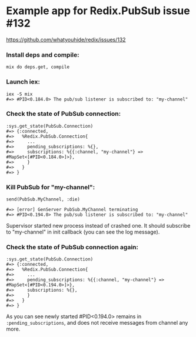 # Example app for Redix.PubSub issue #132

https://github.com/whatyouhide/redix/issues/132

### Install deps and compile:

```
mix do deps.get, compile
```

### Launch iex:

```
iex -S mix
#=> #PID<0.184.0> The pub/sub listener is subscribed to: "my-channel"
```

### Check the state of PubSub connection:

```
:sys.get_state(PubSub.Connection)
#=> {:connected,
#=>   %Redix.PubSub.Connection{
#=>     ...
#=>     pending_subscriptions: %{},
#=>     subscriptions: %{{:channel, "my-channel"} => #MapSet<[#PID<0.184.0>]>},
#=>     }
#=>   }
#=> }
```

### Kill PubSub for "my-channel":

```
send(PubSub.MyChannel, :die)

#=> [error] GenServer PubSub.MyChannel terminating
#=> #PID<0.194.0> The pub/sub listener is subscribed to: "my-channel"
```

Supervisor started new process instead of crashed one. It should subscribe to "my-channel" in init callback (you can see the log message).

### Check the state of PubSub connection again:

```
:sys.get_state(PubSub.Connection)
#=> {:connected,
#=>   %Redix.PubSub.Connection{
#=>     ...
#=>     pending_subscriptions: %{{:channel, "my-channel"} => #MapSet<[#PID<0.194.0>]>},
#=>     subscriptions: %{},
#=>     }
#=>   }
#=> }
```

As you can see newly started #PID<0.194.0> remains in `:pending_subscriptions`, and does not receive messages from channel any more.
